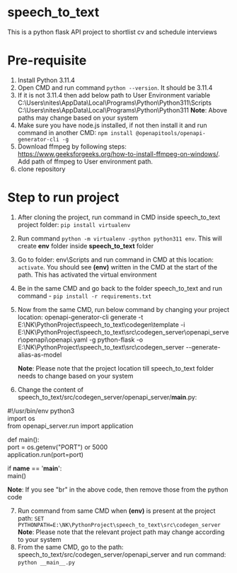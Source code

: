# speech_to_text
This is a python flask API project to shortlist cv and schedule interviews

# Pre-requisite
1. Install Python 3.11.4
2. Open CMD and run command `python --version`. It should be 3.11.4
3. If it is not 3.11.4 then add below path to User Environment variable
   C:\Users\nites\AppData\Local\Programs\Python\Python311\Scripts\
   C:\Users\nites\AppData\Local\Programs\Python\Python311
   **Note**: Above paths may change based on your system
4. Make sure you have node.js installed, if not then install it and run command in another CMD: `npm install @openapitools/openapi-generator-cli -g`
5. Download ffmpeg by following steps: https://www.geeksforgeeks.org/how-to-install-ffmpeg-on-windows/. Add path of ffmpeg to User environment path. 
6. clone repository

# Step to run project
1. After cloning the project, run command in CMD inside speech_to_text project folder:  `pip install virtualenv`
2. Run command `python -m virtualenv -python python311 env`. This will create **env** folder inside **speech_to_text** folder
3. Go to folder: env\Scripts and run command in CMD at this location: `activate`. You should see **(env)** written in the CMD at the start of the path. This has activated the virtual environment
4. Be in the same CMD and go back to the folder speech_to_text and run command - `pip install -r requirements.txt`
5. Now from the same CMD, run below command by changing your project location:
   openapi-generator-cli generate -t E:\NK\PythonProject\speech_to_text\codegen\template -i E:\NK\PythonProject\speech_to_text\src\codegen_server\openapi_server\openapi\openapi.yaml -g python-flask -o E:\NK\PythonProject\speech_to_text\src\codegen_server --generate-alias-as-model

   **Note**: Please note that the project location till speech_to_text folder needs to change based on your system
6. Change the content of speech_to_text/src/codegen_server/openapi_server/__main__.py:

#!/usr/bin/env python3<br/>
import os<br/>
from openapi_server.run import application<br/>

def main():<br/>
   port = os.getenv("PORT") or 5000<br/>
   application.run(port=port)<br/>

if __name__ == '__main__':<br/>
   main()<br/>

   **Note**: If you see "br" in the above code, then remove those from the python code

7. Run command from same CMD when **(env)** is present at the project path: `SET PYTHONPATH=E:\NK\PythonProject\speech_to_text\src\codegen_server`
   **Note**: Please note that the relevant project path may change according to your system
8. From the same CMD, go to the path: speech_to_text/src/codegen_server/openapi_server and run command: `python __main__.py`
